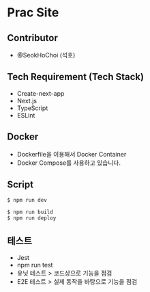 # Prac Site

## Contributor

- @SeokHoChoi (석호)

## Tech Requirement (Tech Stack)

- Create-next-app
- Next.js
- TypeScript
- ESLint

## Docker

- Dockerfile을 이용해서 Docker Container
- Docker Compose를 사용하고 있습니다.

## Script

```
$ npm run dev
```

```
$ npm run build
$ npm run deploy
```

## 테스트

- Jest
- npm run test
- 유닛 테스트 > 코드상으로 기능을 점검
- E2E 테스트 > 실제 동작을 바탕으로 기능을 점검
